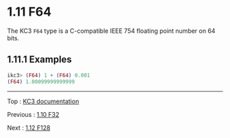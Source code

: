 # 1.11 F64

The KC3 `F64` type is a C-compatible IEEE 754 floating point number
on 64 bits.

## 1.11.1 Examples

```elixir
ikc3> (F64) 1 + (F64) 0.001
(F64) 1.00099999999999
```

---

Top : [KC3 documentation](/doc/)

Previous : [1.10 F32](1.10_F32)

Next : [1.12 F128](1.12_F128)
